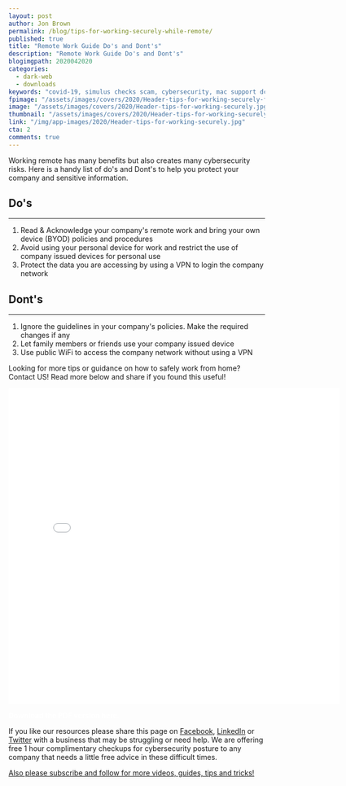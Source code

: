```yaml
---
layout: post
author: Jon Brown
permalink: /blog/tips-for-working-securely-while-remote/
published: true
title: "Remote Work Guide Do's and Dont's"
description: "Remote Work Guide Do's and Dont's"
blogimgpath: 2020042020
categories:
  - dark-web
  - downloads
keywords: "covid-19, simulus checks scam, cybersecurity, mac support dc"
fpimage: "/assets/images/covers/2020/Header-tips-for-working-securely-fp.jpg"
image: "/assets/images/covers/2020/Header-tips-for-working-securely.jpg"
thumbnail: "/assets/images/covers/2020/Header-tips-for-working-securely.jpg"
link: "/img/app-images/2020/Header-tips-for-working-securely.jpg"
cta: 2
comments: true
---
```

Working remote has many benefits but also creates many cybersecurity risks. Here is a handy list of do's and Dont's to help you protect your company and sensitive information. 

## Do's
---
1. Read & Acknowledge your company's remote work and bring your own device (BYOD) policies and procedures
2. Avoid using your personal device for work and restrict the use of company issued devices for personal use
3. Protect the data you are accessing by using a VPN to login the company network

## Dont's
---
1. Ignore the guidelines in your company's policies. Make the required changes if any
2. Let family members or friends use your company issued device
3. Use public WiFi to access the company network without using a VPN

Looking for more tips or guidance on how to safely work from home? Contact US! Read more below and share if you found this useful!


<embed src="{{site.site_cdn_}}/assets/img/attachments/Working-Securely-Tips.pdf" width="650" height="620" type='application/pdf' class="d-none d-sm-block mb-10" />

<a href="https://drive.google.com/file/d/1hpE5P8vPzrbL9iZqFHuOcW3VA_rcZ7s4/view?usp=sharing" class="btn btn-primary d-block w-100 lead" style="color: white !important; font-weight: bold !important; text-decoration: none !important;">Download the PDF version here. </a>

If you like our resources please share this page on [Facebook](https://www.facebook.com/grovetechnologies), [LinkedIn](https://www.linkedin.com/company/grove-tech) or [Twitter](https://twitter.com/thegrovetech) with a business that may be struggling or need help. We are offering free 1 hour complimentary checkups for cybersecurity posture to any company that needs a little free advice in these difficult times. 

[Also please subscribe and follow for more videos, guides, tips and tricks!](https://www.youtube.com/watch?v=kfp0pfG6OdY&list=PLSklzLKTmHD4OjPxSIfO-CYLc5emDpngo)